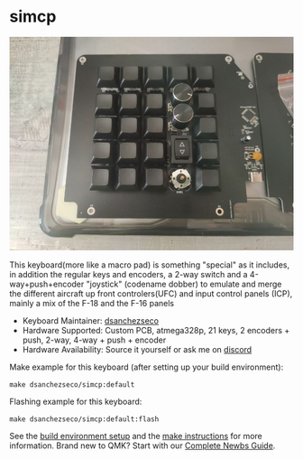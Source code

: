 # simcp

![simcp](https://raw.githubusercontent.com/dsanchezseco/sImCP/master/images/sImCP.jpeg)

This keyboard(more like a macro pad) is something "special" as it includes, in addition the regular keys and encoders, a 2-way switch and a 4-way+push+encoder "joystick" (codename dobber) to emulate and merge the different aircraft up front controlers(UFC) and input control panels (ICP), mainly a mix of the F-18 and the F-16 panels

* Keyboard Maintainer: [dsanchezseco](https://github.com/dsanchezseco)
* Hardware Supported: Custom PCB, atmega328p, 21 keys, 2 encoders + push, 2-way, 4-way + push + encoder
* Hardware Availability: Source it yourself or ask me on [discord](https://discord.gg/JyaYkM2Hye)

Make example for this keyboard (after setting up your build environment):

    make dsanchezseco/simcp:default

Flashing example for this keyboard:

    make dsanchezseco/simcp:default:flash

See the [build environment setup](https://docs.qmk.fm/#/getting_started_build_tools) and the [make instructions](https://docs.qmk.fm/#/getting_started_make_guide) for more information. Brand new to QMK? Start with our [Complete Newbs Guide](https://docs.qmk.fm/#/newbs).
